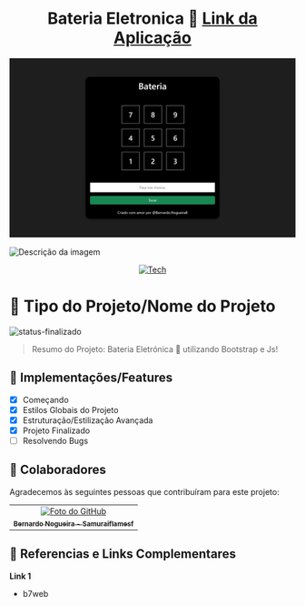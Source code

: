 <div align="center">
  
# Bateria Eletronica 🎼 <a href="https://bateriaeletronicajs.netlify.app/">Link da Aplicação</a>

</div>

![Video-Aplicação](https://raw.githubusercontent.com/Samuraiflamesf/BateriaEletronica_Js/main/assets/bateriaeletronicajs.netlify.app_(Nest%20Hub%20Max).png)

<img src="./src/Assets/gif.gif" alt="Descrição da imagem">

<div align="center">
  
[![Tech](https://skillicons.dev/icons?i=bootstrap,js)](https://skillicons.dev)

</div>

# 📄 Tipo do Projeto/Nome do Projeto

![status-finalizado](https://user-images.githubusercontent.com/62897976/185768561-589083e1-f18f-480b-9709-0ca24acf9c6d.svg)

> Resumo do Projeto: Bateria Eletrónica 🎼 utilizando Bootstrap e Js!

## 🎯 Implementações/Features

- [x] Começando
- [x] Estilos Globais do Projeto
- [x] Estruturação/Estilização Avançada
- [x] Projeto Finalizado
- [ ] Resolvendo Bugs

## 🤝 Colaboradores

Agradecemos às seguintes pessoas que contribuíram para este projeto:

<table>
  <tr>
    <td align="center">
      <a href="https://github.com/Samuraiflamesf">
        <img src="https://avatars.githubusercontent.com/u/62897976?s=400&u=afa8e717adda64a162c125cbbbcdfa187b86348a&v=4" width="160px;" alt="Foto do GitHub"/><br>
          <sub>
          <b>
          Bernardo Nogueira - Samuraiflamesf
          </b>
        </sub>
      </a>
    </td>
  </tr>
</table>

## 📕 Referencias e Links Complementares

**Link 1**

- b7web
